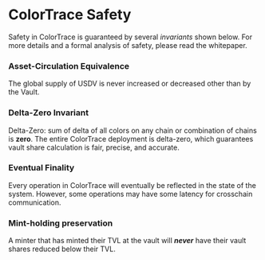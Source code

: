 # ColorTrace Safety

Safety in ColorTrace is guaranteed by several _invariants_ shown below. For more details and a formal analysis of safety, please read the whitepaper.

### Asset-Circulation Equivalence

The global supply of USDV is never increased or decreased other than by the Vault.

### Delta-Zero Invariant&#x20;

Delta-Zero: sum of delta of all colors on any chain or combination of chains is **zero**. The entire ColorTrace deployment is delta-zero, which guarantees vault share calculation is fair, precise, and accurate.

### Eventual Finality

Every operation in ColorTrace will eventually be reflected in the state of the system. However, some operations may have some latency for crosschain communication.

### Mint-holding preservation

A minter that has minted their TVL at the vault will _**never**_ have their vault shares reduced below their TVL.
